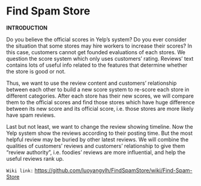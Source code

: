 # Find Spam Store

**INTRODUCTION**

Do you believe the official scores in Yelp’s system? Do you ever consider the situation that some stores may hire workers to increase their scores?
In this case, customers cannot get founded evaluations of each stores. We question the score system which only uses customers’ rating. Reviews’ text contains lots of useful info related to the features that determine whether the store is good or not.

Thus, we want to use the review content and customers’ relationship between each other to build a new score system to re-score each store in different categories. After each store has their new scores, we will compare them to the official scores and find those stores which have huge difference between its new score and its official score, i.e. those stores are more likely have spam reviews.

Last but not least, we want to change the review showing timeline. Now the Yelp system show the reviews according to their posting time. But the most helpful review may be buried by other latest reviews. We will combine the qualities of customers’ reviews and customers’ relationship to give them “review authority”, i.e. foodies’ reviews are more influential, and help the useful reviews rank up.

`Wiki link:` https://github.com/luoyangylh/FindSpamStore/wiki/Find-Spam-Store